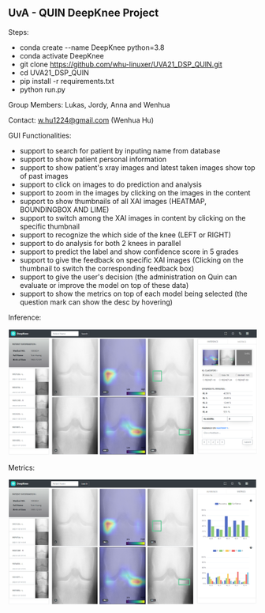 ## UvA - QUIN DeepKnee Project

Steps:

- conda create --name DeepKnee python=3.8
- conda activate DeepKnee
- git clone https://github.com/whu-linuxer/UVA21_DSP_QUIN.git
- cd UVA21_DSP_QUIN
- pip install -r requirements.txt
- python run.py

Group Members: Lukas, Jordy, Anna and Wenhua

Contact: w.hu1224@gmail.com (Wenhua Hu)

GUI Functionalities:

- support to search for patient by inputing name from database
- support to show patient personal information
- support to show patient's xray images and  latest taken images show top of past images
- support to click on images to do prediction and analysis
- support to zoom in the images by clicking on the images in the content
- support to show thumbnails of all XAI images (HEATMAP, BOUNDINGBOX AND LIME)
- support to switch among the XAI images in content by clicking on the specific thumbnail
- support to recognize the which side of the knee (LEFT or RIGHT)
- support to do analysis for both 2 knees in parallel 
- support to predict the label and show confidence score in 5 grades 
- support to give the feedback on specific XAI images (Clicking on the thumbnail to switch the corresponding feedback box)
- support to give the user's decision (the administration on Quin can evaluate or improve the model on top of these data)
- support to show the metrics on top of each model being selected (the question mark can show the desc by hovering) 

Inference:

![Inference of DeepKnee](./apps/data/examples/inference.png)

Metrics:

![Metrics of DeepKnee](./apps/data/examples/metrics.png)
